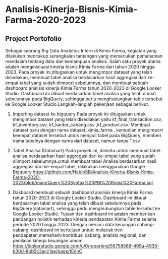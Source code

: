 # Analisis-Kinerja-Bisnis-Kimia-Farma-2020-2023
## Project Portofolio
Sebagai seorang Big Data Analytics Intern di Kimia Farma, kegiatan yang dilakukan mencakup serangkaian tantangan yang memerlukan pemahaman mendalam tentang data dan kemampuan analisis. Salah satu proyek utama adalah mengevaluasi kinerja bisnis Kimia Farma dari tahun 2020 hingga 2023. Pada proyek ini,ditugaskan untuk mengimpor dataset yang telah disediakan, membuat tabel analisa berdasarkan hasil aggregasi dari ke-empat tabel yang sudah diimport sebelumnya, dan membuat sebuah dashboard analisis kinerja Kimia Farma tahun 2020-2023 di Google Looker Studio. Dashboard ini dibuat berdasarkan tabel analisa yang telah dibuat sebelumnya pada BigQuery, sehingga perlu menghubungkan table tersebut ke Google Looker Studio.Langkah-langlah pekerjaan sebagai berikut.
1. Importing dataset ke bigquery
   Pada proyek ini  ditugaskan untuk mengimpor dataset yang telah disediakan yaitu  kf_final_transaction.csv, kf_inventory.csv, kf_kantor_cabang.csv ,kf_product.csv.
Membuat dataset baru dengan nama dataset_kimia_farma , kemudian mengimport keempat dataset tersebut untuk menjadi tabel pada BigQuery, memberi nama tabelnya dengan nama dari dataset, namun tanpa ".csv

2. Tabel Analisa (Datamart)
Pada proyek ini, diminta untuk membuat tabel analisa berdasarkan hasil aggregasi dari ke-empat tabel yang sudah diimport sebelumnya.untuk membuat tabel Analisa berdasarkan hasil aggregasi dari ke-empat tabel, dilakukan menggunakan Google Bigquery https://github.com/HabibSB/Analisis-Kinerja-Bisnis-Kimia-Farma-2020-2023/blob/main/Query%20Syntax%20PBI%20Kimia%20Farma.sql
3. Dasboard
membuat sebuah dashboard analisis kinerja Kimia Farma tahun 2020-2023 di Google Looker Studio. Dashboard ini dibuat berdasarkan tabel analisa yang telah dibuat sebelumnya pada BigQuery(datamart), sehingga  perlu menghubungkan table tersebut ke Google Looker Studio. Tujuan dari dashboard ini adalah memberikan pandangan holistik terhadap kinerja pendapatan Kimia Farma selama periode 2020 hingga 2023. Dengan merinci data keuangan cabang-cabang, dashboard ini bertujuan untuk: melacak tren pendapatan,memahami kontribusi cabang, analisis regional, dan penilaian kinerja keuangan umum
https://lookerstudio.google.com/u/0/reporting/55758568-499a-4935-b30d-8bb5c3acc1ae/page/tEnnC
